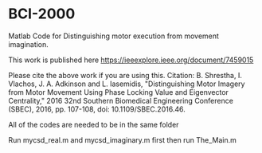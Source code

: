# BCI-2000
Matlab Code for Distinguishing motor execution from movement imagination.

This work is published here https://ieeexplore.ieee.org/document/7459015

Please cite the above work if you are using this.
Citation:
B. Shrestha, I. Vlachos, J. A. Adkinson and L. Iasemidis, "Distinguishing Motor Imagery from Motor Movement Using Phase Locking Value and Eigenvector Centrality," 2016 32nd Southern Biomedical Engineering Conference (SBEC), 2016, pp. 107-108, doi: 10.1109/SBEC.2016.46.

All of the codes are needed to be in the same folder

Run mycsd_real.m and mycsd_imaginary.m first 
then run The_Main.m

